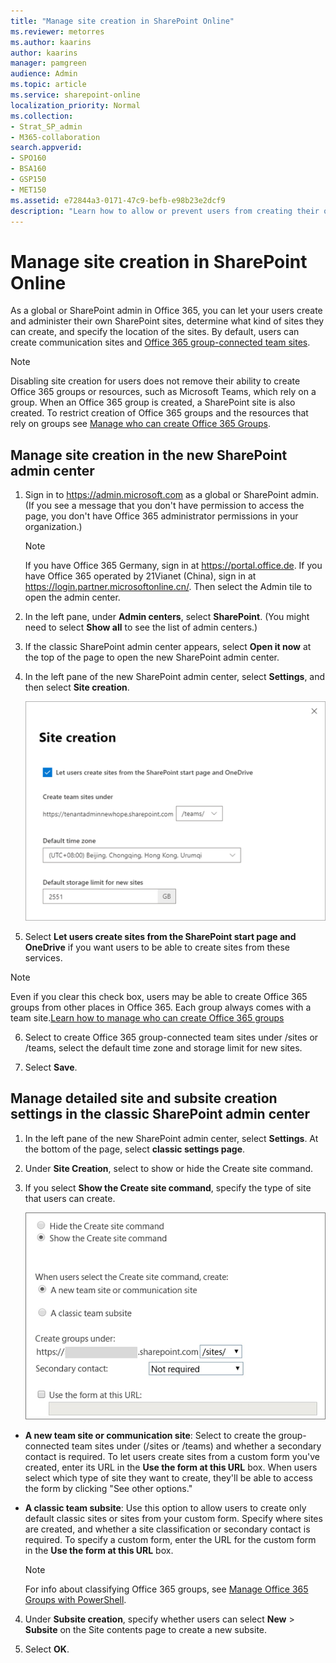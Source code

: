 ```yaml
---
title: "Manage site creation in SharePoint Online"
ms.reviewer: metorres
ms.author: kaarins
author: kaarins
manager: pamgreen
audience: Admin
ms.topic: article
ms.service: sharepoint-online
localization_priority: Normal
ms.collection:  
- Strat_SP_admin
- M365-collaboration
search.appverid:
- SPO160
- BSA160
- GSP150
- MET150
ms.assetid: e72844a3-0171-47c9-befb-e98b23e2dcf9
description: "Learn how to allow or prevent users from creating their own sites in SharePoint."
---
```


# Manage site creation in SharePoint Online

As a global or SharePoint admin in Office 365, you can let your users create and administer their own SharePoint sites, determine what kind of sites they can create, and specify the location of the sites. By default, users can create communication sites and [Office 365 group-connected team sites](https://support.office.com/article/b565caa1-5c40-40ef-9915-60fdb2d97fa2).
  
>[!NOTE]
>Disabling site creation for users does not remove their ability to create Office 365 groups or resources, such as Microsoft Teams, which rely on a group. When an Office 365 group is created, a SharePoint site is also created. To restrict creation of Office 365 groups and the resources that rely on groups see [Manage who can create Office 365 Groups](/office365/admin/create-groups/manage-creation-of-groups).
  
## Manage site creation in the new SharePoint admin center

1. Sign in to https://admin.microsoft.com as a global or SharePoint admin. (If you see a message that you don't have permission to access the page, you don't have Office 365 administrator permissions in your organization.)
    
    > [!NOTE]
    > If you have Office 365 Germany, sign in at https://portal.office.de. If you have Office 365 operated by 21Vianet (China), sign in at https://login.partner.microsoftonline.cn/. Then select the Admin tile to open the admin center.  
    
2. In the left pane, under **Admin centers**, select **SharePoint**. (You might need to select **Show all** to see the list of admin centers.) 
    
3. If the classic SharePoint admin center appears, select **Open it now** at the top of the page to open the new SharePoint admin center.
    
4. In the left pane of the new SharePoint admin center, select **Settings**, and then select **Site creation**.

    ![Site creation settings in the new SharePoint admin center](media/site-creation.png)

5. Select **Let users create sites from the SharePoint start page and OneDrive** if you want users to be able to create sites from these services.

> [!NOTE]
> Even if you clear this check box, users may be able to create Office 365 groups from other places in Office 365. Each group always comes with a team site.[Learn how to manage who can create Office 365 groups](/office365/admin/create-groups/manage-creation-of-groups)

6. Select to create Office 365 group-connected team sites under /sites or /teams, select the default time zone and storage limit for new sites.

7. Select **Save**.
 
## Manage detailed site and subsite creation settings in the classic SharePoint admin center

1.  In the left pane of the new SharePoint admin center, select **Settings**. At the bottom of the page, select **classic settings page**.  
    
2. Under **Site Creation**, select to show or hide the Create site command.
    
3. If you select **Show the Create site command**, specify the type of site that users can create.
    
    ![Site creation settings](media/df009314-836b-4ed1-b656-c5c6dd07f1a5.png)
  
  - **A new team site or communication site**: Select to create the group-connected team sites under (/sites or /teams) and whether a secondary contact is required. To let users create sites from a custom form you've created, enter its URL in the **Use the form at this URL** box. When users select which type of site they want to create, they'll be able to access the form by clicking "See other options." 
    
  - **A classic team subsite**: Use this option to allow users to create only default classic sites or sites from your custom form. Specify where sites are created, and whether a site classification or secondary contact is required. To specify a custom form, enter the URL for the custom form in the **Use the form at this URL** box. 
    
    > [!NOTE]
    > For info about classifying Office 365 groups, see [Manage Office 365 Groups with PowerShell](/office365/enterprise/manage-office-365-groups-with-powershell). 
  
4. Under **Subsite creation**, specify whether users can select **New** > **Subsite** on the Site contents page to create a new subsite. 

5. Select **OK**.
